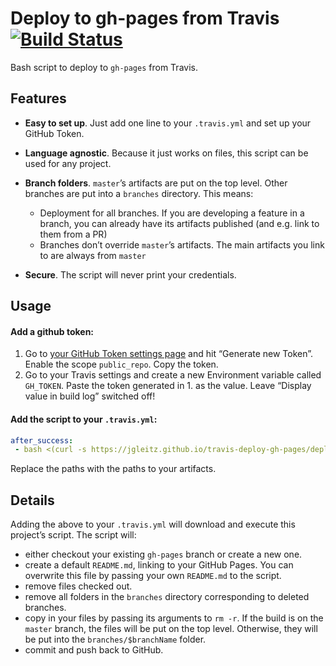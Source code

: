 # Deploy to gh-pages from Travis [![Build Status](https://travis-ci.org/jGleitz/travis-deploy-gh-pages.svg?branch=master)](https://travis-ci.org/jGleitz/travis-deploy-gh-pages)
Bash script to deploy to `gh-pages` from Travis.

## Features
- **Easy to set up**. Just add one line to your `.travis.yml` and set up your GitHub Token.
- **Language agnostic**. Because it just works on files, this script can be used for any project.
- **Branch folders**. `master`’s artifacts are put on the top level. Other branches are put into a `branches` directory. This means:
   - Deployment for all branches. If you are developing a feature in a branch, you can already have its artifacts published (and e.g. link to them from a PR)
   - Branches don’t override `master`’s artifacts. The main artifacts you link to are always from `master`

- **Secure**. The script will never print your credentials. 
  
## Usage

#### Add a github token:
1. Go to [your GitHub Token settings page](https://github.com/settings/tokens) and hit “Generate new Token”. Enable the scope `public_repo`. Copy the token.
2. Go to your Travis settings and create a new Environment variable called `GH_TOKEN`. Paste the token generated in 1. as the value. Leave “Display value in build log” switched off!

#### Add the script to your `.travis.yml`:

```yaml
after_success:
 - bash <(curl -s https://jgleitz.github.io/travis-deploy-gh-pages/deploy.sh) path/to/artifact1 path/to/artifact2
```

Replace the paths with the paths to your artifacts.

## Details
Adding the above to your `.travis.yml` will download and execute this project’s script. The script will:
 - either checkout your existing `gh-pages` branch or create a new one.
 - create a default `README.md`, linking to your GitHub Pages. You can overwrite this file by passing your own `README.md` to the script.
 - remove files checked out.
 - remove all folders in the `branches` directory corresponding to deleted branches.
 - copy in your files by passing its arguments to `rm -r`. If the build is on the `master` branch, the files will be put on the top level. Otherwise, they will be put into the `branches/$branchName` folder.
 - commit and push back to GitHub.
